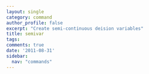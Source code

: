 ```yaml
---
layout: single
category: command
author_profile: false
excerpt: "Create semi-continuous deision variables"
title: semivar
tags:
comments: true
date: '2011-08-31'
sidebar:
  nav: "commands"
---
```

